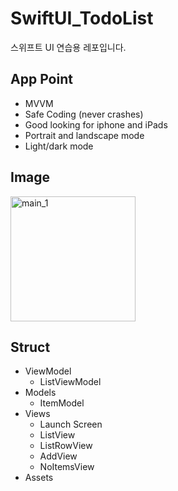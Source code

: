 # SwiftUI_TodoList
스위프트 UI 연습용 레포입니다.

## App Point

- MVVM
- Safe Coding (never crashes)
- Good looking for iphone and iPads
- Portrait and landscape mode
- Light/dark mode

## Image

<img width="200" alt="main_1" src="[https://user-images.githubusercontent.com/47441965/193199837-ee8a1f65-239e-4fd0-be4d-357f8b039fd7.png](https://user-images.githubusercontent.com/47441965/193233959-66fd8e3f-dc21-46e2-886a-06a13faf07b7.png)">

## Struct

- ViewModel
  - ListViewModel
- Models
  - ItemModel
- Views
  - Launch Screen
  - ListView
  - ListRowView
  - AddView
  - NoItemsView
- Assets  

